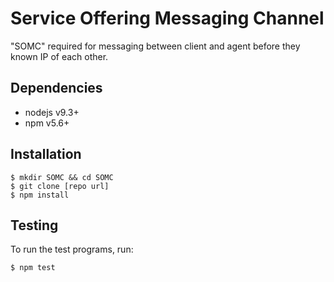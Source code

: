 Service Offering Messaging Channel
======
"SOMC" required for messaging between client and agent before they known IP of each other.

## Dependencies

* nodejs v9.3+
* npm v5.6+

## Installation

    $ mkdir SOMC && cd SOMC
    $ git clone [repo url]  
    $ npm install 

## Testing
To run the test programs, run:

    $ npm test
